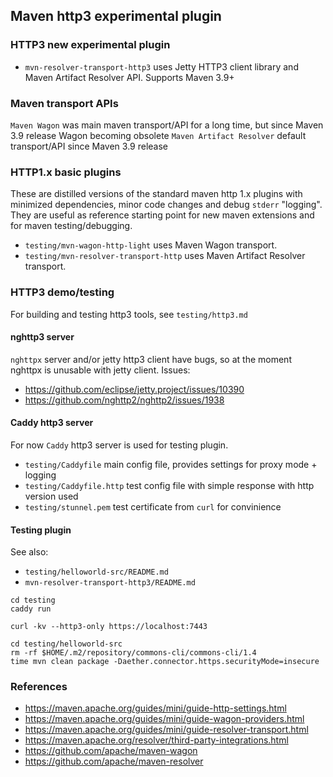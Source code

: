 ## Maven http3 experimental plugin

### HTTP3 new experimental plugin

- `mvn-resolver-transport-http3` uses Jetty HTTP3 client library and Maven Artifact Resolver API. Supports Maven 3.9+

### Maven transport APIs

`Maven Wagon` was main maven transport/API for a long time, but since Maven 3.9 release Wagon becoming obsolete
`Maven Artifact Resolver` default transport/API since Maven 3.9 release

### HTTP1.x basic plugins

These are distilled versions of the standard maven http 1.x plugins with minimized dependencies,
minor code changes and debug `stderr` "logging". They are useful as reference starting point for 
new maven extensions and for maven testing/debugging.

- `testing/mvn-wagon-http-light` uses Maven Wagon transport.
- `testing/mvn-resolver-transport-http` uses Maven Artifact Resolver transport.

### HTTP3 demo/testing

For building and testing http3 tools, see `testing/http3.md`

#### nghttp3 server 

`nghttpx` server and/or jetty http3 client have bugs, so at the moment nghttpx is unusable with jetty client. Issues:
* https://github.com/eclipse/jetty.project/issues/10390
* https://github.com/nghttp2/nghttp2/issues/1938

#### Caddy http3 server

For now `Caddy` http3 server is used for testing plugin.
- `testing/Caddyfile` main config file, provides settings for proxy mode + logging
- `testing/Caddyfile.http` test config file with simple response with http version used
- `testing/stunnel.pem` test certificate from `curl` for convinience

#### Testing plugin

See also:
* `testing/helloworld-src/README.md`
* `mvn-resolver-transport-http3/README.md`

```shell
cd testing
caddy run

curl -kv --http3-only https://localhost:7443

cd testing/helloworld-src
rm -rf $HOME/.m2/repository/commons-cli/commons-cli/1.4
time mvn clean package -Daether.connector.https.securityMode=insecure
```

### References

* https://maven.apache.org/guides/mini/guide-http-settings.html
* https://maven.apache.org/guides/mini/guide-wagon-providers.html
* https://maven.apache.org/guides/mini/guide-resolver-transport.html
* https://maven.apache.org/resolver/third-party-integrations.html
* https://github.com/apache/maven-wagon
* https://github.com/apache/maven-resolver
